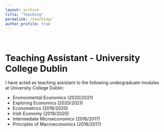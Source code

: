 ```yaml
---
layout: archive
title: "Teaching"
permalink: /teaching/
author_profile: true
---
```


&nbsp;
&nbsp;
&nbsp;
&nbsp;
&nbsp;


# Teaching Assistant - University College Dublin
I have acted as teaching assistant to the following undergraduate modules at University College Dublin:

- Environmental Economics (2020/2021)
- Exploring Economics (2020/2021)
- Econometrics (2019/2020)
- Irish Economy (2019/2020)
- Intermediate Microeconomics (2016/2017)
- Principles of Macroeconomics (2016/2017)